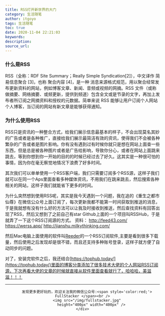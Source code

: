 ```yaml
---
title: RSS打开新世界的大门
category: 生活随笔
author: itgoyo
tags: 生活随笔
toc: true
date: 2020-11-04 22:21:03
keywords:
description:
source_url:
---
```


### 什么是RSS
RSS（全称：RDF Site Summary；Really Simple Syndication[2]），中文译作 简易信息聚合 [3]，也称 聚合内容 [4]，是一种 消息来源格式规范，用以聚合经常发布更新资料的网站，例如博客文章、新闻、音频或视频的网摘。RSS 文件（或称做摘要、网络摘要、或频更新，提供到频道）包含全文或是节录的文字，再加上发布者所订阅之网摘资料和授权的元数据。简单来说 RSS 能够让用户订阅个人网站个人博客，当订阅的网站有新文章是能够获得通知。

### 为什么使用RSS
RSS只是资讯的一种整合方式，给我们展示信息最基本的样子，不会出现莫名其妙的广告或者是各种推广，直接给我们展示最简洁有效的资讯，使得我们不会被各种繁杂的广告或者是图片影响。你有没有遇到过有时候你就只是想在网站上面查一些东西，但是总是被各种图片或者是广告给影响，导致你分心，或者在网站上面跳来跳去，等到你想到你一开始的目的的时候已经过去了好久。这其实是一种很可怕的事情，因为你在毫无察觉地情况下浪费了好多时间。

其次我们可以单单使用一个RSS客户端，我们只需要订阅多个RSS源，这样子我们就可以在同一个Aps里面查看多种媒体资讯，不用我们在跳来跳去，然后搜索各种相关的网站，这样子我们就能省下更多的时间。

为什么突然想到使用RSS呢，其实是我今天遇到一个问题，我在追的《重生之都市仙尊》在微信公众号上面订阅了，每次更新我都不能第一时间获取到推送的消息，于是我就想有没有什么好的方法可以让我及时接收到推送，然后查找资料有回答出现了RSS，然后又想到了之前自己有star Github上面的一个项目叫RSSHub，于是就弄了一下这个RSS订阅源的方式。
资料：
http://feed43.com/
https://werss.app/
http://jianshu.milkythinking.com/

然后Mac电脑上面使用的软件叫[Reeder](https://xclient.info/s/reeder.html)的一个RSS订阅软件,主要是看到很多下载量，然后使用之后发现却是很不错，而且还支持多种账号登录，这样子就方便了自动同步的问题。

对了，安装完软件之后，我还结合[https://tophub.today/](https://tophub.today/)里面的博客分类添加了很多技术大佬的个人网站RSS订阅源，下次再看大佬的文章的时候就直接从软件里面查看就行了，哈哈哈，美滋滋！！！






---

<div align=center>

        发现更多更好玩的，欢迎关注我的微信公众号:<span style='color:red;'> FullStacker </span><br />
        <img src="/img/fullstacker.jpg"
            height="400px" width="400px" />
    </div>

